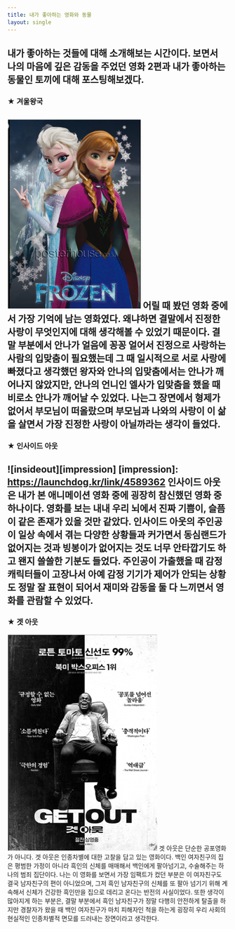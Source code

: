 ```yaml
---
title: 내가 좋아하는 영화와 동물
layout: single
---
```

내가 좋아하는 것들에 대해 소개해보는 시간이다. 보면서 나의 마음에 깊은 감동을 주었던 영화 2편과 내가 좋아하는 동물인 토끼에 대해 포스팅해보겠다.
---
### ★ 겨울왕국
![froren](/assets/images/frozen.png)
어릴 때 봤던 영화 중에서 가장 기억에 남는 영화였다. 왜냐하면 결말에서 진정한 사랑이 무엇인지에 대해 생각해볼 수 있었기 때문이다. 결말 부분에서 안나가 얼음에 꽁꽁 얼어서 진정으로 사랑하는 사람의 입맞춤이 필요했는데 그 때 일시적으로 서로 사랑에 빠졌다고 생각했던 왕자와 안나의 입맞춤에서는 안나가 깨어나지 않았지만, 안나의 언니인 엘사가 입맞춤을 했을 때 비로소 안나가 깨어날 수 있었다. 나는그 장면에서 형제가 없어서 부모님이 떠올랐으며 부모님과 나와의 사랑이 이 삶을 살면서 가장 진정한 사랑이 아닐까라는 생각이 들었다. 
---
### ★ 인사이드 아웃
![insideout][impression]
[impression]: https://launchdog.kr/link/4589362
인사이드 아웃은 내가 본 애니메이션 영화 중에 굉장히 참신했던 영화 중 하나이다. 영화를 보는 내내 우리 뇌에서 진짜 기쁨이, 슬픔이 같은 존재가 있을 것만 같았다. 인사이드 아웃의 주인공이 일상 속에서 겪는 다양한 상황들과 커가면서 동심랜드가 없어지는 것과 빙봉이가 없어지는 것도 너무 안타깝기도 하고 왠지 쓸쓸한 기분도 들었다. 주인공이 가출했을 때 감정 캐릭터들이 고장나서 아예 감정 기기가 제어가 안되는 상황도 정말 잘 표현이 되어서 재미와 감동을 둘 다 느끼면서 영화를 관람할 수 있었다. 
---
### ★ 겟 아웃
[![getout](/assets/images/getout.png "영화의 숨겨진 의미가 궁금하다면 클릭하세요")](https://th.bing.com/th/id/OIP.aDu9-xgYckZHWlV_SpBguwHaE8?pid=ImgDet&rs=1)
겟 아웃은 단순한 공포영화가 아니다. 겟 아웃은 인종차별에 대한 고찰을 담고 있는 영화이다. 백인 여자친구의 집은 평범한 가정이 아니라 흑인의 신체를 매매해서 백인에게 팔아넘기고, 수술해주는 하나의 범죄 집단이다. 나는 이 영화를 보면서 가장 임팩트가 컸던 부분은 이 여자친구도 결국 남자친구의 편이 아니었으며, 그저 흑인 남자친구의 신체를 또 팔아 넘기기 위해 계속해서 신체가 건강한 흑인만을 집으로 데리고 온다는 반전의 사실이었다. 또한 생각이 많아지게 하는 부분은, 결말 부분에서 흑인 남자친구가 정말 다행히 안전하게 탈출을 하지만 경찰자가 왔을 때 백인 여자친구가 마치 피해자인 척을 하는게 굉장히 우리 사회의 현실적인 인종차별적 면모를 드러내는 장면이라고 생각한다. 
